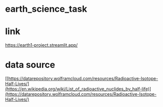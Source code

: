 # earth_science_task

# link
https://earth1-project.streamlit.app/

# data source
[[https://datarepository.wolframcloud.com/resources/Radioactive-Isotope-Half-Lives/](https://en.wikipedia.org/wiki/List_of_radioactive_nuclides_by_half-life)](https://datarepository.wolframcloud.com/resources/Radioactive-Isotope-Half-Lives/)
